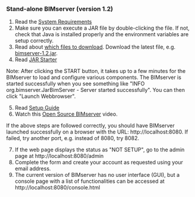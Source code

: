 ### **Stand-alone BIMserver (version 1.2)**

1. Read the [System Requirements](https://github.com/opensourceBIM/BIMserver/wiki/Requirements)
2. Make sure you can execute a JAR file by double-clicking the file. If not, check that Java is installed properly and the environment variables are setup correctly.
3. Read about [which files to download](https://github.com/opensourceBIM/BIMserver/wiki/Download). Download the latest file, e.g. [bimserver-1.2.jar](http://bimserver.org/download/).
4. Read [JAR Starter](https://github.com/opensourceBIM/BIMserver/wiki/JAR-Starter)

Note: After clicking the START button, it takes up to a few minutes for the BIMserver to load and configure various components. The BIMserver is started successfully when you see something like "INFO  org.bimserver.JarBimServer - Server started successfully". You can then click "Launch Webbrowser".

5. Read [Setup Guide](https://github.com/opensourceBIM/BIMserver/wiki/Setup)
6. Watch this [Open Source BIMserver](http://www.youtube.com/watch?v=greB5jHi6JQ) video.

If the above steps are followed correctly, you should have BIMserver launched successfully on a browser with the URL: http://localhost:8080. If failed, try another port, e.g. instead of 8080, try 8082.

7. If the web page displays the status as "NOT SETUP", go to the admin page at http://localhost:8080/admin
8. Complete the form and create your account as requested using your email address.
9. The current version of BIMserver has no user interface (GUI), but a console page with a list of functionalities can be accessed at http://localhost:8080/console.html
